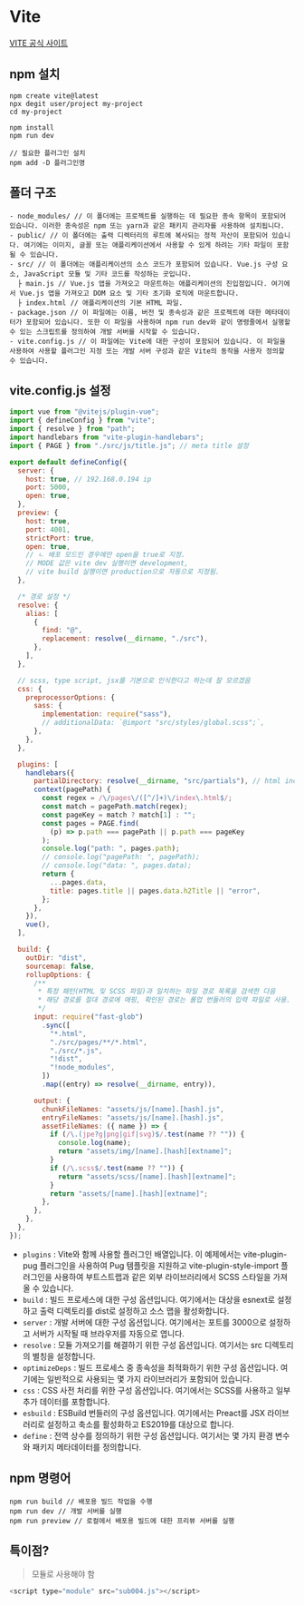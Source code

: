 # Vite

[VITE 공식 사이트](https://vitejs-kr.github.io/guide/)

## npm 설치

```
npm create vite@latest
npx degit user/project my-project
cd my-project

npm install
npm run dev

// 필요한 플러그인 설치
npm add -D 플러그인명
```

## 폴더 구조

```
- node_modules/ // 이 폴더에는 프로젝트를 실행하는 데 필요한 종속 항목이 포함되어 있습니다. 이러한 종속성은 npm 또는 yarn과 같은 패키지 관리자를 사용하여 설치됩니다.
- public/ // 이 폴더에는 출력 디렉터리의 루트에 복사되는 정적 자산이 포함되어 있습니다. 여기에는 이미지, 글꼴 또는 애플리케이션에서 사용할 수 있게 하려는 기타 파일이 포함될 수 있습니다.
- src/ // 이 폴더에는 애플리케이션의 소스 코드가 포함되어 있습니다. Vue.js 구성 요소, JavaScript 모듈 및 기타 코드를 작성하는 곳입니다.
  ├ main.js // Vue.js 앱을 가져오고 마운트하는 애플리케이션의 진입점입니다. 여기에서 Vue.js 앱을 가져오고 DOM 요소 및 기타 초기화 로직에 마운트합니다.
  ├ index.html // 애플리케이션의 기본 HTML 파일.
- package.json // 이 파일에는 이름, 버전 및 종속성과 같은 프로젝트에 대한 메타데이터가 포함되어 있습니다. 또한 이 파일을 사용하여 npm run dev와 같이 명령줄에서 실행할 수 있는 스크립트를 정의하여 개발 서버를 시작할 수 있습니다.
- vite.config.js // 이 파일에는 Vite에 대한 구성이 포함되어 있습니다. 이 파일을 사용하여 사용할 플러그인 지정 또는 개발 서버 구성과 같은 Vite의 동작을 사용자 정의할 수 있습니다.
```

## vite.config.js 설정

```javascript
import vue from "@vitejs/plugin-vue";
import { defineConfig } from "vite";
import { resolve } from "path";
import handlebars from "vite-plugin-handlebars";
import { PAGE } from "./src/js/title.js"; // meta title 설정

export default defineConfig({
  server: {
    host: true, // 192.168.0.194 ip
    port: 5000,
    open: true,
  },
  preview: {
    host: true,
    port: 4001,
    strictPort: true,
    open: true,
    // ㄴ 배포 모드인 경우에만 open을 true로 지정.
    // MODE 값은 vite dev 실행이면 development,
    // vite build 실행이면 production으로 자동으로 지정됨.
  },

  /* 경로 설정 */
  resolve: {
    alias: [
      {
        find: "@",
        replacement: resolve(__dirname, "./src"),
      },
    ],
  },

  // scss, type script, jsx를 기본으로 인식한다고 하는데 잘 모르겠음
  css: {
    preprocessorOptions: {
      sass: {
        implementation: require("sass"),
        // additionalData: `@import "src/styles/global.scss";`,
      },
    },
  },

  plugins: [
    handlebars({
      partialDirectory: resolve(__dirname, "src/partials"), // html include
      context(pagePath) {
        const regex = /\/pages\/([^/]+)\/index\.html$/;
        const match = pagePath.match(regex);
        const pageKey = match ? match[1] : "";
        const pages = PAGE.find(
          (p) => p.path === pagePath || p.path === pageKey
        );
        console.log("path: ", pages.path);
        // console.log("pagePath: ", pagePath);
        // console.log("data: ", pages.data);
        return {
          ...pages.data,
          title: pages.title || pages.data.h2Title || "error",
        };
      },
    }),
    vue(),
  ],

  build: {
    outDir: "dist",
    sourcemap: false,
    rollupOptions: {
      /**
       * 특정 패턴(HTML 및 SCSS 파일)과 일치하는 파일 경로 목록을 검색한 다음
       * 해당 경로를 절대 경로에 매핑, 확인된 경로는 롤업 번들러의 입력 파일로 사용.
       */
      input: require("fast-glob")
        .sync([
          "*.html",
          "./src/pages/**/*.html",
          "./src/*.js",
          "!dist",
          "!node_modules",
        ])
        .map((entry) => resolve(__dirname, entry)),

      output: {
        chunkFileNames: "assets/js/[name].[hash].js",
        entryFileNames: "assets/js/[name].[hash].js",
        assetFileNames: ({ name }) => {
          if (/\.(jpe?g|png|gif|svg)$/.test(name ?? "")) {
            console.log(name);
            return "assets/img/[name].[hash][extname]";
          }
          if (/\.scss$/.test(name ?? "")) {
            return "assets/scss/[name].[hash][extname]";
          }
          return "assets/[name].[hash][extname]";
        },
      },
    },
  },
});
```

- `plugins` : Vite와 함께 사용할 플러그인 배열입니다. 이 예제에서는 vite-plugin-pug 플러그인을 사용하여 Pug 템플릿을 지원하고 vite-plugin-style-import 플러그인을 사용하여 부트스트랩과 같은 외부 라이브러리에서 SCSS 스타일을 가져올 수 있습니다.
- `build` : 빌드 프로세스에 대한 구성 옵션입니다. 여기에서는 대상을 esnext로 설정하고 출력 디렉토리를 dist로 설정하고 소스 맵을 활성화합니다.
- `server` : 개발 서버에 대한 구성 옵션입니다. 여기에서는 포트를 3000으로 설정하고 서버가 시작될 때 브라우저를 자동으로 엽니다.
- `resolve` : 모듈 가져오기를 해결하기 위한 구성 옵션입니다. 여기서는 src 디렉토리의 별칭을 설정합니다.
- `optimizeDeps` : 빌드 프로세스 중 종속성을 최적화하기 위한 구성 옵션입니다. 여기에는 일반적으로 사용되는 몇 가지 라이브러리가 포함되어 있습니다.
- `css` : CSS 사전 처리를 위한 구성 옵션입니다. 여기에서는 SCSS를 사용하고 일부 추가 데이터를 포함합니다.
- `esbuild` : ESBuild 번들러의 구성 옵션입니다. 여기에서는 Preact를 JSX 라이브러리로 설정하고 축소를 활성화하고 ES2019를 대상으로 합니다.
- `define` : 전역 상수를 정의하기 위한 구성 옵션입니다. 여기서는 몇 가지 환경 변수와 패키지 메타데이터를 정의합니다.

## npm 명령어

```
npm run build // 배포용 빌드 작업을 수행
npm run dev // 개발 서버를 실행
npm run preview // 로컬에서 배포용 빌드에 대한 프리뷰 서버를 실행
```

## 특이점?

> 모듈로 사용해야 함

```javascript
<script type="module" src="sub004.js"></script>
```
